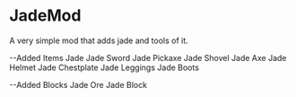 # JadeMod
A very simple mod that adds jade and tools of it.

--Added Items
Jade
Jade Sword
Jade Pickaxe
Jade Shovel
Jade Axe
Jade Helmet
Jade Chestplate
Jade Leggings
Jade Boots

--Added Blocks
Jade Ore
Jade Block
